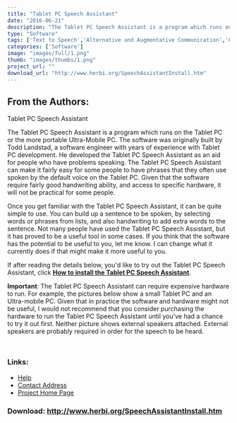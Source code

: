 ```yaml
---
title: "Tablet PC Speech Assistant"
date: "2016-06-21"
description: "The Tablet PC Speech Assistant is a program which runs on the Tablet PC or the more portable Ultra-Mobile PC. The software was originally built by Todd Landstad, a software engineer with years of experience with Tablet PC development. He developed the Tablet PC Speech Assistant as an aid for people who have problems speaking. The Tablet PC Speech Assistant can make it fairly easy for some people to have phrases that they often use spoken by the default voice on the Tablet PC. Given that the software require fairly good handwriting ability, and access to specific hardware, it will not be practical for some people."
type: "Software"
tags: ['Text to Speech','Alternative and Augmentative Communication','Communication' ]
categories: ['Software']
image: "images/full/1.png"
thumb: "images/thumbs/1.png"
project_url: ""
download_url: "http://www.herbi.org/SpeechAssistantInstall.htm"
---
```

From the Authors:
-----------------

Tablet PC Speech Assistant

 The Tablet PC Speech Assistant is a program which runs on the Tablet PC or the more portable Ultra-Mobile PC. The software was originally built by Todd Landstad, a software engineer with years of experience with Tablet PC development. He developed the Tablet PC Speech Assistant as an aid for people who have problems speaking. The Tablet PC Speech Assistant can make it fairly easy for some people to have phrases that they often use spoken by the default voice on the Tablet PC. Given that the software require fairly good handwriting ability, and access to specific hardware, it will not be practical for some people.

 Once you get familiar with the Tablet PC Speech Assistant, it can be quite simple to use. You can build up a sentence to be spoken, by selecting words or phrases from lists, and also handwriting to add extra words to the sentence. Not many people have used the Tablet PC Speech Assistant, but it has proved to be a useful tool in some cases. If you think that the software has the potential to be useful to you, let me know. I can change what it currently does if that might make it more useful to you.

 If after reading the details below, you'd like to try out the Tablet PC Speech Assistant, click <a class="" href="" style13=""> **How to install the Tablet PC Speech Assistant**</a>.

 **Important**: The Tablet PC Speech Assistant can require expensive hardware to run. For example, the pictures below show a small Tablet PC and an Ultra-mobile PC. Given that in practice the software and hardware might not be useful, I would not recommend that you consider purchasing the hardware to run the Tablet PC Speech Assistant until you've had a chance to try it out first. Neither picture shows external speakers attached. External speakers are probably required in order for the speech to be heard.

 ![]()

 ![]()

### Links:
- <a href="http://www.herbi.org/SpeechAssistant.htm">Help</a>
- <a href="mailto:Barker@Herbi.org">Contact Address</a>
- <a href="http://www.herbi.org/SpeechAssistance.htm">Project Home Page</a>

### Download: http://www.herbi.org/SpeechAssistantInstall.htm 